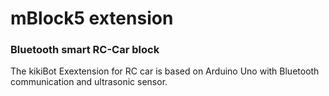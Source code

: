# mBlock5 extension

### Bluetooth smart RC-Car block 

The kikiBot Exextension for RC car is based on Arduino Uno with Bluetooth communication and ultrasonic sensor.
